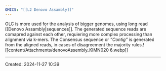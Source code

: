 ```yaml
---
OMICS: "[[L2 Denovo Assambly]]"
---
```

OLC is more used for the analysis of bigger genomes, using long read [[Denovo Assambly|sequences]]. The generated sequence reads are comapred against each other, requiering more complex processing than alignment via k-mers. The Consensus sequence or *“Contig”* is generated from the aligned reads, in cases of disagreement the majority rules.![[content/Attachments/denovoAssembly_KIMN020 6.webp]]

---
Created: 2024-11-27 10:39
